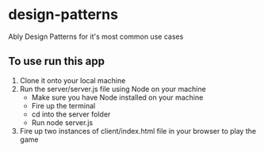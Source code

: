 # design-patterns
Ably Design Patterns for it's most common use cases

## To use run this app

1. Clone it onto your local machine
2. Run the server/server.js file using Node on your machine
   - Make sure you have Node installed on your machine
   - Fire up the terminal
   - cd into the server folder
   - Run node server.js
3. Fire up two instances of client/index.html file in your browser to play the game
